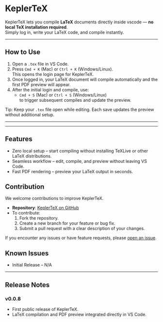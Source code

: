 # KeplerTeX

KeplerTeX lets you compile **LaTeX** documents directly inside vscode — **no local TeX installation required**.  
Simply log in, write your LaTeX code, and compile instantly.


---

## How to Use

1. Open a `.tex` file in VS Code.  
2. Press `Cmd + K` (Mac) or `Ctrl + K` (Windows/Linux).  
   This opens the login page for KeplerTeX.  
3. Once logged in, your LaTeX document will compile automatically and the first PDF preview will appear.  
4. After the initial login and compile, use:  
   - `Cmd + S` (Mac) or `Ctrl + S` (Windows/Linux)  
   to trigger subsequent compiles and update the preview.  

Tip: Keep your `.tex` file open while editing. Each save updates the preview without additional setup.  

---

---

## Features
- Zero local setup – start compiling without installing TeXLive or other LaTeX distributions.  
- Seamless workflow – edit, compile, and preview without leaving VS Code.  
- Fast PDF rendering – preview your LaTeX output in seconds.  

## Contribution

We welcome contributions to improve KeplerTeX.  

- **Repository**: [KeplerTeX on GitHub](https://github.com/AbeyHurtis/keplertex)  
- To contribute:  
  1. Fork the repository.  
  2. Create a new branch for your feature or bug fix.  
  3. Submit a pull request with a clear description of your changes.  

If you encounter any issues or have feature requests, please [open an issue](https://github.com/AbeyHurtis/keplertex/issues).  


## Known Issues
- Initial Release – N/A  

---

## Release Notes

### v0.0.8  
- First public release of KeplerTeX.  
- LaTeX compilation and PDF preview integrated directly in VS Code.  


